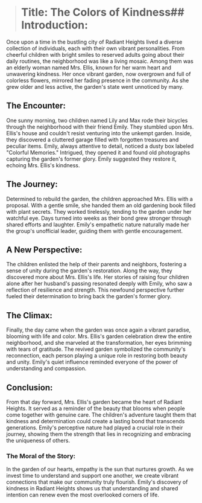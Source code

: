 ># Title: The Colors of Kindness## Introduction:

Once upon a time in the bustling city of Radiant Heights lived a diverse collection of individuals, each with their own vibrant personalities. From cheerful children with bright smiles to reserved adults going about their daily routines, the neighborhood was like a living mosaic. Among them was an elderly woman named Mrs. Ellis, known for her warm heart and unwavering kindness. Her once vibrant garden, now overgrown and full of colorless flowers, mirrored her fading presence in the community. As she grew older and less active, the garden's state went unnoticed by many.

## The Encounter:

One sunny morning, two children named Lily and Max rode their bicycles through the neighborhood with their friend Emily. They stumbled upon Mrs. Ellis's house and couldn't resist venturing into the unkempt garden. Inside, they discovered a cluttered garage filled with forgotten treasures and peculiar items. Emily, always attentive to detail, noticed a dusty box labeled "Colorful Memories." Intrigued, they opened it and found old photographs capturing the garden's former glory. Emily suggested they restore it, echoing Mrs. Ellis's kindness.

## The Journey:

Determined to rebuild the garden, the children approached Mrs. Ellis with a proposal. With a gentle smile, she handed them an old gardening book filled with plant secrets. They worked tirelessly, tending to the garden under her watchful eye. Days turned into weeks as their bond grew stronger through shared efforts and laughter. Emily's empathetic nature naturally made her the group's unofficial leader, guiding them with gentle encouragement.

## A New Perspective:

The children enlisted the help of their parents and neighbors, fostering a sense of unity during the garden's restoration. Along the way, they discovered more about Mrs. Ellis's life. Her stories of raising four children alone after her husband's passing resonated deeply with Emily, who saw a reflection of resilience and strength. This newfound perspective further fueled their determination to bring back the garden's former glory.

## The Climax:

Finally, the day came when the garden was once again a vibrant paradise, blooming with life and color. Mrs. Ellis's garden celebration drew the entire neighborhood, and she marveled at the transformation, her eyes brimming with tears of gratitude. The revived garden symbolized the community's reconnection, each person playing a unique role in restoring both beauty and unity. Emily's quiet influence reminded everyone of the power of understanding and compassion.

## Conclusion:

From that day forward, Mrs. Ellis's garden became the heart of Radiant Heights. It served as a reminder of the beauty that blooms when people come together with genuine care. The children's adventure taught them that kindness and determination could create a lasting bond that transcends generations. Emily's perceptive nature had played a crucial role in their journey, showing them the strength that lies in recognizing and embracing the uniqueness of others.

### The Moral of the Story:

In the garden of our hearts, empathy is the sun that nurtures growth. As we invest time to understand and support one another, we create vibrant connections that make our community truly flourish. Emily's discovery of kindness in Radiant Heights shows us that understanding and shared intention can renew even the most overlooked corners of life.